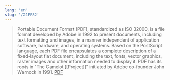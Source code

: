 ```yaml
---
lang: 'en'
slug: '/21FF82'
---
```


> Portable Document Format (PDF), standardized as ISO 32000, is a file format developed by Adobe in 1992 to present documents, including text formatting and images, in a manner independent of application software, hardware, and operating systems. Based on the PostScript language, each PDF file encapsulates a complete description of a fixed-layout flat document, including the text, fonts, vector graphics, raster images and other information needed to display it. PDF has its roots in "The Camelot [[Project]]" initiated by Adobe co-founder John Warnock in 1991. [PDF](https://en.wikipedia.org/wiki/PDF)
